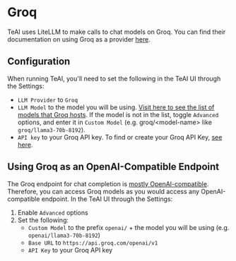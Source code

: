 # Groq

TeAI uses LiteLLM to make calls to chat models on Groq. You can find their documentation on using Groq as a provider [here](https://docs.litellm.ai/docs/providers/groq).

## Configuration

When running TeAI, you'll need to set the following in the TeAI UI through the Settings:
- `LLM Provider` to `Groq`
- `LLM Model` to the model you will be using. [Visit here to see the list of
models that Groq hosts](https://console.groq.com/docs/models). If the model is not in the list, toggle
`Advanced` options, and enter it in `Custom Model` (e.g. groq/&lt;model-name&gt; like `groq/llama3-70b-8192`).
- `API key` to your Groq API key. To find or create your Groq API Key, [see here](https://console.groq.com/keys).



## Using Groq as an OpenAI-Compatible Endpoint

The Groq endpoint for chat completion is [mostly OpenAI-compatible](https://console.groq.com/docs/openai). Therefore, you can access Groq models as you
would access any OpenAI-compatible endpoint. In the TeAI UI through the Settings:
1. Enable `Advanced` options
2. Set the following:
   - `Custom Model` to the prefix `openai/` + the model you will be using (e.g. `openai/llama3-70b-8192`)
   - `Base URL` to `https://api.groq.com/openai/v1`
   - `API Key` to your Groq API key
